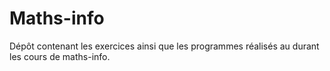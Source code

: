 # Maths-info

Dépôt contenant les exercices ainsi que les programmes réalisés au durant les cours de maths-info.

